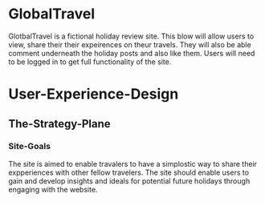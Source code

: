 # GlobalTravel

GlotbalTravel is a fictional holiday review site. This blow will allow users to view, share their their expeirences on theur travels.
They will also be able comment underneath the holiday posts and also like them. Users will need to be logged in to get full functionality
of the site.

# User-Experience-Design

## The-Strategy-Plane

### Site-Goals

The site is aimed to enable travalers to have a simplostic way to share their expperiences with other fellow travelers. The site should enable
users to gain and develop insights and ideals for potential future holidays through engaging with the website.






